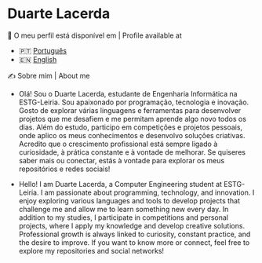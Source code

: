 # Duarte Lacerda

📄 O meu perfil está disponível em | Profile available at

- 🇵🇹 [Português](https://github.com/DuarteLacerda/DuarteLacerda/blob/main/README-PT.md)
- ​🇪​​🇳​ [English](https://github.com/DuarteLacerda/DuarteLacerda/blob/main/README-EN.md)

✍️ Sobre mim |  About me

- Olá! Sou o Duarte Lacerda, estudante de Engenharia Informática na ESTG-Leiria. Sou apaixonado por programação, tecnologia e inovação.
Gosto de explorar várias linguagens e ferramentas para desenvolver projetos que me desafiem e me permitam aprende algo novo todos os dias.
Além do estudo, participo em competições e projetos pessoais, onde aplico os meus conhecimentos e desenvolvo soluções criativas.
Acredito que o crescimento profissional está sempre ligado à curiosidade, à prática constante e à vontade de melhorar.
Se quiseres saber mais ou conectar, estás à vontade para explorar os meus repositórios e redes sociais!

- Hello! I am Duarte Lacerda, a Computer Engineering student at ESTG-Leiria. I am passionate about programming, technology, and innovation.
I enjoy exploring various languages and tools to develop projects that challenge me and allow me to learn something new every day.
In addition to my studies, I participate in competitions and personal projects, where I apply my knowledge and develop creative solutions.
Professional growth is always linked to curiosity, constant practice, and the desire to improve.
If you want to know more or connect, feel free to explore my repositories and social networks!
